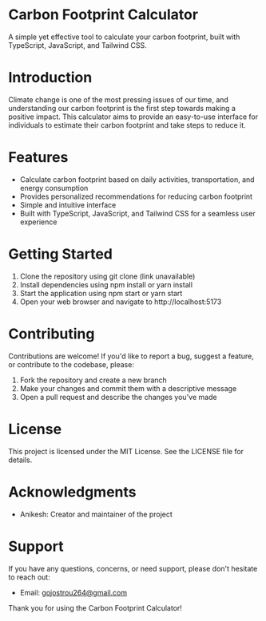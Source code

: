 

# Carbon Footprint Calculator

A simple yet effective tool to calculate your carbon footprint, built with TypeScript, JavaScript, and Tailwind CSS.

# Introduction
Climate change is one of the most pressing issues of our time, and understanding our carbon footprint is the first step towards making a positive impact. This calculator aims to provide an easy-to-use interface for individuals to estimate their carbon footprint and take steps to reduce it.

# Features
- Calculate carbon footprint based on daily activities, transportation, and energy consumption
- Provides personalized recommendations for reducing carbon footprint
- Simple and intuitive interface
- Built with TypeScript, JavaScript, and Tailwind CSS for a seamless user experience

# Getting Started
1. Clone the repository using git clone (link unavailable)
2. Install dependencies using npm install or yarn install
3. Start the application using npm start or yarn start
4. Open your web browser and navigate to http://localhost:5173

# Contributing
Contributions are welcome! If you'd like to report a bug, suggest a feature, or contribute to the codebase, please:

1. Fork the repository and create a new branch
2. Make your changes and commit them with a descriptive message
3. Open a pull request and describe the changes you've made

# License
This project is licensed under the MIT License. See the LICENSE file for details.

# Acknowledgments
- Anikesh: Creator and maintainer of the project


# Support
If you have any questions, concerns, or need support, please don't hesitate to reach out:

- Email: gojostrou264@gmail.com


Thank you for using the Carbon Footprint Calculator!
